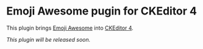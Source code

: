 # Emoji Awesome pugin for CKEditor 4
This plugin brings [Emoji Awesome](https://github.com/zeeshanu/emoji-awesome) into [CKEditor 4](https://ckeditor.com/ckeditor-4/).

*This plugin will be released soon.*
